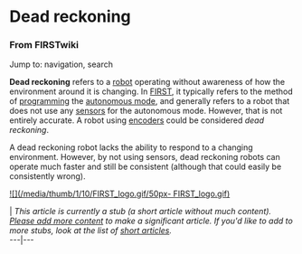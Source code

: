 # Dead reckoning

### From FIRSTwiki

Jump to: navigation, search

**Dead reckoning** refers to a [robot](Robot "Robot" ) operating without awareness of how the environment around it is changing. In [FIRST](first), it typically refers to the method of [programming](Programming "Programming" ) the [autonomous mode](Autonomous_mode "Autonomous mode" ), and generally refers to a robot that does not use any [sensors](sensor) for the autonomous mode. However, that is not entirely accurate. A robot using [encoders](/index.php?title=Encoders&action=edit "Encoders" ) could be considered _dead reckoning_. 

A dead reckoning robot lacks the ability to respond to a changing environment.
However, by not using sensors, dead reckoning robots can operate much faster
and still be consistent (although that could easily be consistently wrong).

  

[![](/media/thumb/1/10/FIRST_logo.gif/50px-
FIRST_logo.gif)](Image:FIRST_logo.gif "" )

|  _This article is currently a stub (a short article without much content).
[Please add more
content](http://www.firstwiki.net/index.php?title=Dead_reckoning&action=edit
"http://www.firstwiki.net/index.php?title=Dead_reckoning&action=edit" ) to
make a significant article. If you'd like to add to more stubs, look at the
list of [short articles](Special:Shortpages "Special:Shortpages"
)._  
---|---  
  
